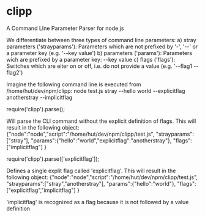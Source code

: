 clipp
=====

A Command LIne Parameter Parser for node.js

We differentiate between three types of command line parameters:
 a) stray parameters ('strayparams'): Parameters which are not prefixed by '-', '--' or a parameter key (e.g. '--key value')
 b) parameters ('params'): Parameters wich are prefixed by a parameter key: --key value
 c) flags ('flags'): Switches which are eiter on or off, i.e. do not provide a value (e.g. '--flag1 --flag2')

Imagine the following command line is executed from /home/hut/dev/npm/clipp: 
node test.js stray --hello world --explicitflag anotherstray --implicitflag

require('clipp').parse();

Will parse the CLI command without the explicit definition of flags. This will result in the following object:
{"node":"node","script":"/home/hut/dev/npm/clipp/test.js",
  "strayparams":["stray"],
  "params":{"hello":"world","explicitflag":"anotherstray"},
  "flags":["implicitflag"]
}

require('clipp').parse(['explicitflag']);

Defines a single explit flag called 'explicitflag'. This will result in the following object:
{"node":"node","script":"/home/hut/dev/npm/clipp/test.js",
  "strayparams":["stray","anotherstray"],
  "params":{"hello":"world"},
  "flags":["explicitflag","implicitflag"]
}

'implicitflag' is recognized as a flag because it is not followed by a value definition

